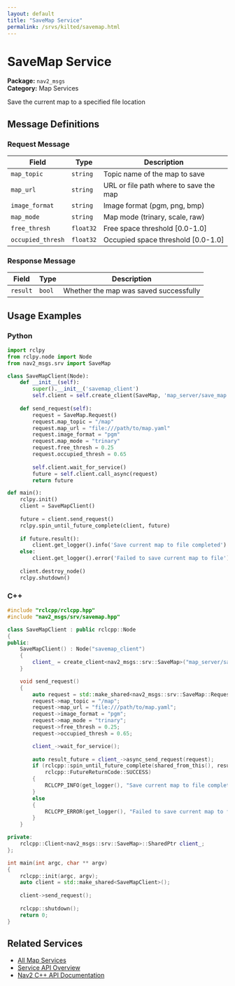 ```yaml
---
layout: default
title: "SaveMap Service"
permalink: /srvs/kilted/savemap.html
---
```


# SaveMap Service

**Package:** `nav2_msgs`  
**Category:** Map Services

Save the current map to a specified file location

## Message Definitions

### Request Message

| Field | Type | Description |
|-------|------|-------------|
| `map_topic` | `string` | Topic name of the map to save |
| `map_url` | `string` | URL or file path where to save the map |
| `image_format` | `string` | Image format (pgm, png, bmp) |
| `map_mode` | `string` | Map mode (trinary, scale, raw) |
| `free_thresh` | `float32` | Free space threshold [0.0-1.0] |
| `occupied_thresh` | `float32` | Occupied space threshold [0.0-1.0] |


### Response Message

| Field | Type | Description |
|-------|------|-------------|
| `result` | `bool` | Whether the map was saved successfully |


## Usage Examples

### Python

```python
import rclpy
from rclpy.node import Node
from nav2_msgs.srv import SaveMap

class SaveMapClient(Node):
    def __init__(self):
        super().__init__('savemap_client')
        self.client = self.create_client(SaveMap, 'map_server/save_map')
        
    def send_request(self):
        request = SaveMap.Request()
        request.map_topic = "/map"
        request.map_url = "file:///path/to/map.yaml"
        request.image_format = "pgm"
        request.map_mode = "trinary"
        request.free_thresh = 0.25
        request.occupied_thresh = 0.65
        
        self.client.wait_for_service()
        future = self.client.call_async(request)
        return future

def main():
    rclpy.init()
    client = SaveMapClient()
    
    future = client.send_request()
    rclpy.spin_until_future_complete(client, future)
    
    if future.result():
        client.get_logger().info('Save current map to file completed')
    else:
        client.get_logger().error('Failed to save current map to file')
        
    client.destroy_node()
    rclpy.shutdown()
```

### C++

```cpp
#include "rclcpp/rclcpp.hpp"
#include "nav2_msgs/srv/savemap.hpp"

class SaveMapClient : public rclcpp::Node
{
public:
    SaveMapClient() : Node("savemap_client")
    {
        client_ = create_client<nav2_msgs::srv::SaveMap>("map_server/save_map");
    }

    void send_request()
    {
        auto request = std::make_shared<nav2_msgs::srv::SaveMap::Request>();
        request->map_topic = "/map";
        request->map_url = "file:///path/to/map.yaml";
        request->image_format = "pgm";
        request->map_mode = "trinary";
        request->free_thresh = 0.25;
        request->occupied_thresh = 0.65;

        client_->wait_for_service();
        
        auto result_future = client_->async_send_request(request);
        if (rclcpp::spin_until_future_complete(shared_from_this(), result_future) ==
            rclcpp::FutureReturnCode::SUCCESS)
        {
            RCLCPP_INFO(get_logger(), "Save current map to file completed");
        }
        else
        {
            RCLCPP_ERROR(get_logger(), "Failed to save current map to file");
        }
    }

private:
    rclcpp::Client<nav2_msgs::srv::SaveMap>::SharedPtr client_;
};

int main(int argc, char ** argv)
{
    rclcpp::init(argc, argv);
    auto client = std::make_shared<SaveMapClient>();
    
    client->send_request();
    
    rclcpp::shutdown();
    return 0;
}
```

## Related Services

- [All Map Services](/kilted/srvs/index.html#map-services)
- [Service API Overview](/kilted/srvs/index.html)
- [Nav2 C++ API Documentation](/kilted/html/index.html)